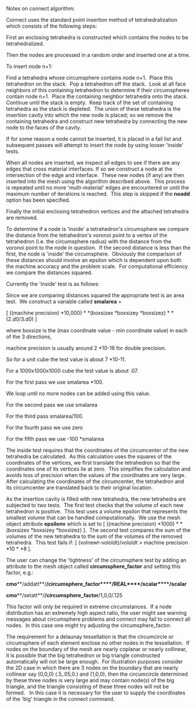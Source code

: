 Notes on connect algorithm:

Connect uses the standard point insertion method of tetrahedralization
which consists of the following steps:

 First an enclosing tetrahedra is constructed which contains the nodes
 to be tetrahedralized.

 Then the nodes are processed in a random order and inserted one at a
 time.

 To insert node n+1:

  Find a tetrahedra whose circumsphere contains node n+1.  Place this
  tetrahedron on the stack.  Pop a tetrahedron off the stack.  Look at
  all face neighbors of this containing tetrahedron to determine if
  their circumspheres contain node n+1.  Place the containing neighbor
  tetrahedra onto the stack.  Continue until the stack is empty.  Keep
  track of the set of containing tetrahedra as the stack is depleted. 
  The union of these tetrahedra is the insertion cavity into which the
  new node is placed; so we remove the containing tetrahedra and
  construct new tetrahedra by connecting the new node to the faces of
  the cavity.

  If for some reason a node cannot be inserted, it is placed in a fail
  list and subsequent passes will attempt to insert the node by using
  looser 'inside' tests.

 When all nodes are inserted, we inspect all edges to see if there are
 any edges that cross material interfaces. If so we construct a node at
 the intersection of the edge and interface.  These new nodes (if any)
 are then inserted into the mesh using the algorithm described above. 
 This process is repeated until no more 'multi-material' edges are
 encountered or until the maximum number of iterations is reached. 
 This step is skipped if the **noadd** option has been specified.

 Finally the initial enclosing tetrahedron vertices and the attached
 tetrahedra are removed.

 To determine if a node is 'inside' a tetrahedron's circumsphere we
 compare the distance from the tetrahedron's voronoi point to a vertex
 of the tetrahedron (i.e. the circumsphere radius) with the distance
 from the voronoi point to the node in question.  If the second
 distance is less than the first, the node is 'inside' the
 circumsphere.  Obviously the comparison of these distances should
 involve an epsilon which is dependent upon both the machine accuracy
 and the problem scale.  For computational efficiency we compare the
 distances squared.

 Currently the 'inside' test is as follows:

  Since we are comparing distances squared the appropriate test is an
  area test.  We construct a variable called **smalarea** =

  
[ ((machine
  precision)
*10,000)
*
*(boxsizex
*boxsizey
*boxsizez)
*
*(2.d0/3.d0)
]

  where boxsize is the (max coordinate value - min coordinate value)
  in each of the 3 directions,

  machine precision is usually around 2
*10-16 for double precision.

  So for a unit cube the test value is about 7
*10-11.

  For a 1000x1000x1000 cube the test value is about .07.

  For the first pass we use smalarea
*100.

  We loop until no more nodes can be added using this value.

  For the second pass we use smalarea

  For the third pass smalarea/100.

  For the fourth pass we use zero

  For the fifth pass we use -100
*smalarea

 The inside test requires that the coordinates of the circumcenter of
 the new tetrahedra be calculated.  As this calculation uses the
 squares of the coordinates of the vertices, we first translate the
 tetrahedron so that the coordinates one of its vertices lie at zero. 
 This simplifies the calculation and avoids loss of precision when the
 values of the coordinates are very large.  After calculating the
 coordinates of the circumcenter, the tetrahedron and its circumcenter
 are translated back to their original location.

 As the insertion cavity is filled with new tetrahedra, the new
 tetrahedra are subjected to two tests.  The first test checks that the
 volume of each new tetrahedron is positive.  This test uses a volume
 epsilon that represents the smallest volume that can be handled
 computationally.  We use the mesh object attribute **epsilonv** which
 is set to 
[ ((machine
 precision)
*1000)
*
*(boxsizex
*boxsizey
*boxsizez)
].  The second
 test compares the sum of the volumes of the new tetrahedra to the sum
 of the volumes of the removed tetrahedra.  This test fails if: 
[ 
 (volnewt-vololdt)/vololdt  &gt; machine precision
*10
*
*8
].

 The user can change the 'tightness' of the circumsphere test by adding
 an attribute to the mesh object called **circumsphere\_factor** and
 setting this factor, e.g.:

 **cmo****/addatt**/**/circumsphere\_factor****/REAL****/scalar****/scalar**

 **cmo****/setatt**/**/circumsphere\_factor**/1,0,0/.125

 This factor will only be required in extreme circumstances.  If a node
 distribution has an extremely high aspect ratio, the user might see
 warning messages about circumsphere problems and connect may fail to
 connect all nodes.  In this case one might try adjusting the
 circumsphere\_factor.

The requirement for a delaunay tessellation is that the circumcircle or
circumsphere of each element enclose no other nodes in the
tessellation.  If nodes on the boundary of the mesh are nearly coplanar
or nearly collinear, it is possible that the big tetrahedron or big
triangle constructed automatically will not be large enough.  For
illustration purposes consider the 2D case in which there are 3 nodes on
the boundary that are nearly collinear say (0,0,0) (.5,.05,0.) and
(1,0,0), then the circumcircle determined by these three nodes is very
large and may contain node(s) of the big triangle, and the triangle
consisting of these three nodes will not be formed.   In this case it is
necessary for the user to supply the coordinates of the 'big' triangle
in the connect command.
